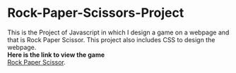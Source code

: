 # Rock-Paper-Scissors-Project
This is the Project of Javascript in which I design a game on a webpage and that is Rock Paper Scissor. This project also includes CSS to design the webpage.<br>
**Here is the link to view the game**<br>
<a href="https://samamakarim092.github.io/Rock-Paper-Scissors-Project/" target="_blank">Rock Paper Scissor</a>.
